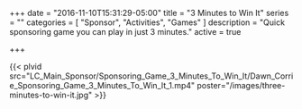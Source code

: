 +++
date = "2016-11-10T15:31:29-05:00"
title = "3 Minutes to Win It"
series = ""
categories = [
  "Sponsor",
  "Activities",
  "Games"
]
description = "Quick sponsoring game you can play in just 3 minutes."
active = true

+++

{{< plvid src="LC_Main_Sponsor/Sponsoring_Game_3_Minutes_To_Win_It/Dawn_Corrie_Sponsoring_Game_3_Minutes_To_Win_It_1.mp4" poster="/images/three-minutes-to-win-it.jpg" >}}
